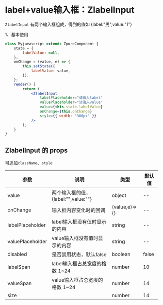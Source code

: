 # label+value输入框：ZlabelInput

`ZlabelInput` 有两个输入框组成，得到的值如 {label:"男",value:"1"}

1、基本使用

<div class="z-demo-box" data-render="demo1" data-title="基本使用"></div>

```jsx
class Myjavascript extends ZpureComponent {
	state = {
		labelValue: null,
	};
	onChange = (value, e) => {
		this.setState({
			labelValue: value,
		});
	};
	render() {
		return (
			<ZlabelInput
				labelPlaceholder="请输入label"
				valuePlaceholder="请输入value"
				value={this.state.labelValue}
				onChange={this.onChange}
				style={{ width: "300px" }}
			/>
		);
	}
}
```

## ZlabelInput 的 props

可追加`className`、`style`

<table>
	<thead>
		<tr>
			<th>参数</th>
			<th>说明</th>
			<th>类型</th>
			<th>默认值</th>
		</tr>
	</thead>
	<tbody>
		<tr>
			<td>value</td>
			<td>两个输入框的值，{label:"",value:""}</td>
			<td>object</td>
			<td>--</td>
		</tr>
		<tr>
			<td>onChange</td>
			<td>输入框内容变化时的回调</td>
			<td>(value,e)=>{}</td>
			<td>--</td>
		</tr>
		<tr>
			<td>labelPlaceholder</td>
			<td>label输入框没有值时显示的内容</td>
			<td>string</td>
			<td>--</td>
		</tr>
		<tr>
			<td>valuePlaceholder</td>
			<td>value输入框没有值时显示的内容</td>
			<td>string</td>
			<td>--</td>
		</tr>
		<tr>
			<td>disabled</td>
			<td>是否禁用状态，默认false</td>
			<td>boolean</td>
			<td>false</td>
		</tr>
		<tr>
			<td>labelSpan</td>
			<td>label输入框占总宽度的格数 1~24</td>
			<td>number</td>
			<td>10</td>
		</tr>
		<tr>
			<td>valueSpan</td>
			<td>value输入框占总宽度的格数 1~24</td>
			<td>number</td>
			<td>14</td>
		</tr>
		<tr>
			<td>size</td>
			<td></td>
			<td>number</td>
			<td>14</td>
		</tr>
	</tbody>
</table>
